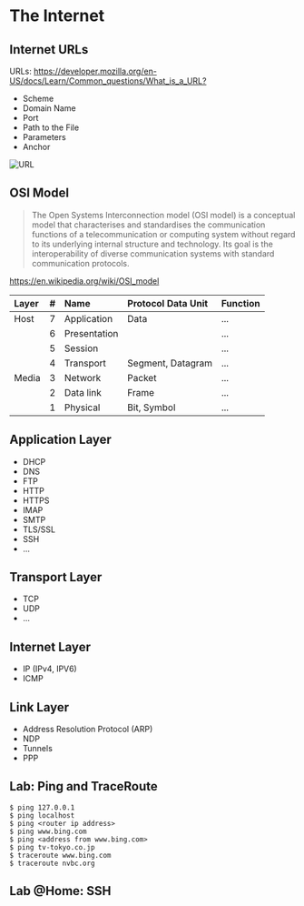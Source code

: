 # The Internet

## Internet URLs

URLs: <https://developer.mozilla.org/en-US/docs/Learn/Common_questions/What_is_a_URL?>

- Scheme
- Domain Name
- Port
- Path to the File
- Parameters
- Anchor

![URL](https://developer.mozilla.org/en-US/docs/Learn/Common_questions/What_is_a_URL/mdn-url-all.png)

## OSI Model

> The Open Systems Interconnection model (OSI model) is a conceptual model that characterises and standardises the communication functions of a telecommunication or computing system without regard to its underlying internal structure and technology. Its goal is the interoperability of diverse communication systems with standard communication protocols.

<https://en.wikipedia.org/wiki/OSI_model>

| Layer | #    | Name         | Protocol Data Unit | Function |
| :---- | :--- | :----------- | :----------------- | :------- |
| Host  | 7    | Application  | Data               | ...      |
|       | 6    | Presentation |                    | ...      |
|       | 5    | Session      |                    | ...      |
|       | 4    | Transport    | Segment, Datagram  | ...      |
| Media | 3    | Network      | Packet             | ...      |
|       | 2    | Data link    | Frame              | ...      |
|       | 1    | Physical     | Bit, Symbol        | ...      |

## Application Layer

* DHCP
* DNS
* FTP
* HTTP
* HTTPS
* IMAP
* SMTP
* TLS/SSL
* SSH
* ...

## Transport Layer

* TCP
* UDP
* ...

## Internet Layer

* IP (IPv4, IPV6)
* ICMP

## Link Layer

* Address Resolution Protocol (ARP)
* NDP
* Tunnels
* PPP

## Lab: Ping and TraceRoute

```
$ ping 127.0.0.1
$ ping localhost
$ ping <router ip address>
$ ping www.bing.com
$ ping <address from www.bing.com>
$ ping tv-tokyo.co.jp
$ traceroute www.bing.com
$ traceroute nvbc.org
```

## Lab @Home: SSH
